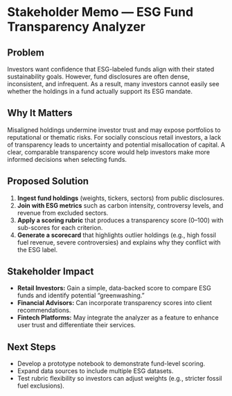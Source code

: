 # Stakeholder Memo — ESG Fund Transparency Analyzer  

## Problem  
Investors want confidence that ESG-labeled funds align with their stated sustainability goals. However, fund disclosures are often dense, inconsistent, and infrequent. As a result, many investors cannot easily see whether the holdings in a fund actually support its ESG mandate.  

## Why It Matters  
Misaligned holdings undermine investor trust and may expose portfolios to reputational or thematic risks. For socially conscious retail investors, a lack of transparency leads to uncertainty and potential misallocation of capital. A clear, comparable transparency score would help investors make more informed decisions when selecting funds.  

## Proposed Solution  
1. **Ingest fund holdings** (weights, tickers, sectors) from public disclosures.  
2. **Join with ESG metrics** such as carbon intensity, controversy levels, and revenue from excluded sectors.  
3. **Apply a scoring rubric** that produces a transparency score (0–100) with sub-scores for each criterion.  
4. **Generate a scorecard** that highlights outlier holdings (e.g., high fossil fuel revenue, severe controversies) and explains why they conflict with the ESG label.  

## Stakeholder Impact  
- **Retail Investors:** Gain a simple, data-backed score to compare ESG funds and identify potential “greenwashing.”  
- **Financial Advisors:** Can incorporate transparency scores into client recommendations.  
- **Fintech Platforms:** May integrate the analyzer as a feature to enhance user trust and differentiate their services.  

## Next Steps  
- Develop a prototype notebook to demonstrate fund-level scoring.  
- Expand data sources to include multiple ESG datasets.  
- Test rubric flexibility so investors can adjust weights (e.g., stricter fossil fuel exclusions).  
